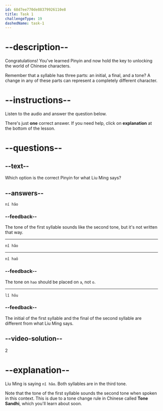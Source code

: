 ```yaml
---
id: 68d7ee770de88379926110e8
title: Task 1
challengeType: 19
dashedName: task-1
---
```


<!-- (Audio) Liu Ming: 你好 -->

# --description--

Congratulations! You've learned Pinyin and now hold the key to unlocking the world of Chinese characters.

Remember that a syllable has three parts: an initial, a final, and a tone? A change in any of these parts can represent a completely different character.

# --instructions--

Listen to the audio and answer the question below.

There's just **one** correct answer. If you need help, click on **explanation** at the bottom of the lesson.

# --questions--

## --text--

Which option is the correct Pinyin for what Liu Ming says?

## --answers--

`ní hǎo`

### --feedback--

The tone of the first syllable sounds like the second tone, but it's not written that way.

---

`nǐ hǎo`

---

`nǐ haǒ`

### --feedback--

The tone on `hao` should be placed on `a`, not `o`.

---

`lǐ hǒu`

### --feedback--

The initial of the first syllable and the final of the second syllable are different from what Liu Ming says.

## --video-solution--

2

# --explanation--

Liu Ming is saying `nǐ hǎo`. Both syllables are in the third tone.

Note that the tone of the first syllable sounds the second tone when spoken in this context. This is due to a tone change rule in Chinese called **Tone Sandhi**, which you'll learn about soon.
